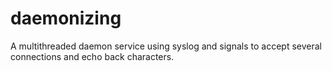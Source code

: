 # daemonizing
A multithreaded daemon service using syslog and signals to accept several connections and echo back characters. 
